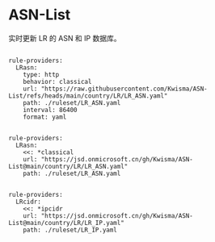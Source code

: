 
# ASN-List

实时更新 LR 的 ASN 和 IP 数据库。

<pre><code class="language-javascript">
rule-providers:
  LRasn:
    type: http
    behavior: classical
    url: "https://raw.githubusercontent.com/Kwisma/ASN-List/refs/heads/main/country/LR/LR_ASN.yaml"
    path: ./ruleset/LR_ASN.yaml
    interval: 86400
    format: yaml
</code></pre>

<pre><code class="language-javascript">
rule-providers:
  LRasn:
    <<: *classical
    url: "https://jsd.onmicrosoft.cn/gh/Kwisma/ASN-List@main/country/LR/LR_ASN.yaml"
    path: ./ruleset/LR_ASN.yaml
</code></pre>

<pre><code class="language-javascript">
rule-providers:
  LRcidr:
    <<: *ipcidr
    url: "https://jsd.onmicrosoft.cn/gh/Kwisma/ASN-List@main/country/LR/LR_IP.yaml"
    path: ./ruleset/LR_IP.yaml
</code></pre>
